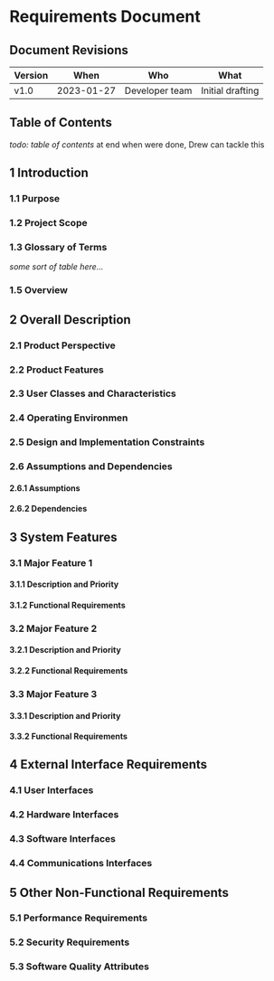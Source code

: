 Requirements Document
=====================

## Document Revisions

| Version | When            | Who                    | What                                      |
| ---     | ---             | ---                    | ---                                       |
| v1.0    | 2023-01-27      | Developer team         | Initial drafting                          |

## Table of Contents

_todo: table of contents_ at end when were done, Drew can tackle this

## 1 Introduction

### 1.1 Purpose
 

### 1.2 Project Scope

### 1.3 Glossary of Terms

_some sort of table here..._

### 1.5 Overview

## 2 Overall Description

### 2.1 Product Perspective

### 2.2 Product Features

### 2.3 User Classes and Characteristics

### 2.4 Operating Environmen

### 2.5 Design and Implementation Constraints

### 2.6 Assumptions and Dependencies

#### 2.6.1 Assumptions

#### 2.6.2 Dependencies

## 3 System Features

### 3.1 Major Feature 1

#### 3.1.1 Description and Priority

#### 3.1.2 Functional Requirements

### 3.2 Major Feature 2

#### 3.2.1 Description and Priority

#### 3.2.2 Functional Requirements

### 3.3 Major Feature 3

#### 3.3.1 Description and Priority

#### 3.3.2 Functional Requirements

## 4 External Interface Requirements

### 4.1 User Interfaces

### 4.2 Hardware Interfaces

### 4.3 Software Interfaces

### 4.4 Communications Interfaces

## 5 Other Non-Functional Requirements

### 5.1 Performance Requirements

### 5.2 Security Requirements

### 5.3 Software Quality Attributes
